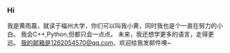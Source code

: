 ### Hi  

我是黄雨晨，就读于福州大学，你们可以叫我小黄，同时我也是个一直在努力的小白。
我会C++,Python,但都只会一点点。
未来，我还想学更多的语言，走得更远。
我的邮箱是1262054570@qq.com，欢迎给我发邮件噢~

